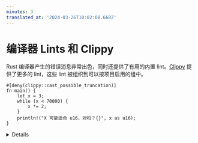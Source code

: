 ```yaml
---
minutes: 3
translated_at: '2024-03-26T10:02:08.668Z'
---
```


# 编译器 Lints 和 Clippy

Rust 编译器产生的错误消息非常出色，同时还提供了有用的内置 lint。[Clippy](https://doc.rust-lang.org/clippy/) 提供了更多的 lint，这些 lint 被组织到可以按项目启用的组中。

```rust,editable,should_panic
#[deny(clippy::cast_possible_truncation)]
fn main() {
    let x = 3;
    while (x < 70000) {
        x *= 2;
    }
    println!("X 可能适合 u16，对吗？{}", x as u16);
}
```

<details>

运行代码示例并检查错误消息。这里也有 lint 可见，但这些在代码编译后将不会显示。切换到 Playground 网站以显示这些 lint。

解决 lint 之后，在 playground 网站上运行 `clippy` 以显示 clippy 警告。Clippy 有大量其 lint 的文档，并且一直在增加新的 lint（包括默认拒绝的 lint）。

请注意，带有 `help: ...` 的错误或警告可以通过 `cargo fix` 或通过你的编辑器修复。

</details>

